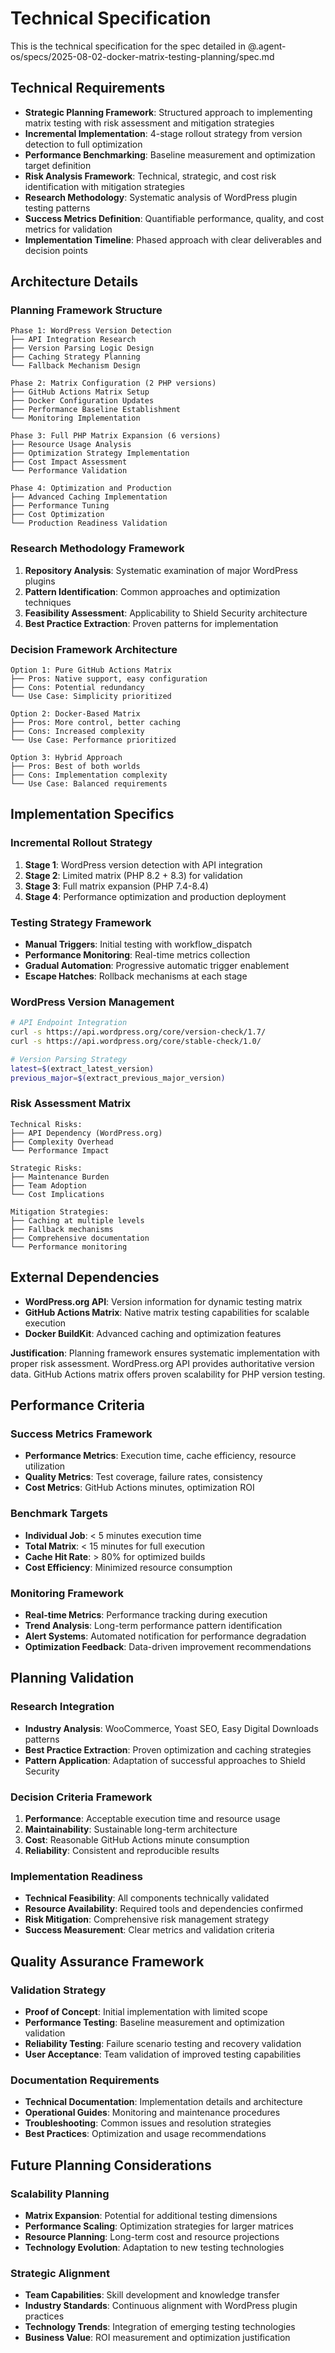 # Technical Specification

This is the technical specification for the spec detailed in @.agent-os/specs/2025-08-02-docker-matrix-testing-planning/spec.md

## Technical Requirements

- **Strategic Planning Framework**: Structured approach to implementing matrix testing with risk assessment and mitigation strategies
- **Incremental Implementation**: 4-stage rollout strategy from version detection to full optimization
- **Performance Benchmarking**: Baseline measurement and optimization target definition
- **Risk Analysis Framework**: Technical, strategic, and cost risk identification with mitigation strategies
- **Research Methodology**: Systematic analysis of WordPress plugin testing patterns
- **Success Metrics Definition**: Quantifiable performance, quality, and cost metrics for validation
- **Implementation Timeline**: Phased approach with clear deliverables and decision points

## Architecture Details

### Planning Framework Structure
```
Phase 1: WordPress Version Detection
├── API Integration Research
├── Version Parsing Logic Design
├── Caching Strategy Planning
└── Fallback Mechanism Design

Phase 2: Matrix Configuration (2 PHP versions)
├── GitHub Actions Matrix Setup
├── Docker Configuration Updates
├── Performance Baseline Establishment
└── Monitoring Implementation

Phase 3: Full PHP Matrix Expansion (6 versions)
├── Resource Usage Analysis
├── Optimization Strategy Implementation
├── Cost Impact Assessment
└── Performance Validation

Phase 4: Optimization and Production
├── Advanced Caching Implementation
├── Performance Tuning
├── Cost Optimization
└── Production Readiness Validation
```

### Research Methodology Framework
1. **Repository Analysis**: Systematic examination of major WordPress plugins
2. **Pattern Identification**: Common approaches and optimization techniques
3. **Feasibility Assessment**: Applicability to Shield Security architecture
4. **Best Practice Extraction**: Proven patterns for implementation

### Decision Framework Architecture
```
Option 1: Pure GitHub Actions Matrix
├── Pros: Native support, easy configuration
├── Cons: Potential redundancy
└── Use Case: Simplicity prioritized

Option 2: Docker-Based Matrix
├── Pros: More control, better caching
├── Cons: Increased complexity
└── Use Case: Performance prioritized

Option 3: Hybrid Approach
├── Pros: Best of both worlds
├── Cons: Implementation complexity
└── Use Case: Balanced requirements
```

## Implementation Specifics

### Incremental Rollout Strategy
1. **Stage 1**: WordPress version detection with API integration
2. **Stage 2**: Limited matrix (PHP 8.2 + 8.3) for validation
3. **Stage 3**: Full matrix expansion (PHP 7.4-8.4)
4. **Stage 4**: Performance optimization and production deployment

### Testing Strategy Framework
- **Manual Triggers**: Initial testing with workflow_dispatch
- **Performance Monitoring**: Real-time metrics collection
- **Gradual Automation**: Progressive automatic trigger enablement
- **Escape Hatches**: Rollback mechanisms at each stage

### WordPress Version Management
```bash
# API Endpoint Integration
curl -s https://api.wordpress.org/core/version-check/1.7/
curl -s https://api.wordpress.org/core/stable-check/1.0/

# Version Parsing Strategy
latest=$(extract_latest_version)
previous_major=$(extract_previous_major_version)
```

### Risk Assessment Matrix
```
Technical Risks:
├── API Dependency (WordPress.org)
├── Complexity Overhead
└── Performance Impact

Strategic Risks:
├── Maintenance Burden
├── Team Adoption
└── Cost Implications

Mitigation Strategies:
├── Caching at multiple levels
├── Fallback mechanisms
├── Comprehensive documentation
└── Performance monitoring
```

## External Dependencies

- **WordPress.org API**: Version information for dynamic testing matrix
- **GitHub Actions Matrix**: Native matrix testing capabilities for scalable execution
- **Docker BuildKit**: Advanced caching and optimization features

**Justification**: Planning framework ensures systematic implementation with proper risk assessment. WordPress.org API provides authoritative version data. GitHub Actions matrix offers proven scalability for PHP version testing.

## Performance Criteria

### Success Metrics Framework
- **Performance Metrics**: Execution time, cache efficiency, resource utilization
- **Quality Metrics**: Test coverage, failure rates, consistency
- **Cost Metrics**: GitHub Actions minutes, optimization ROI

### Benchmark Targets
- **Individual Job**: < 5 minutes execution time
- **Total Matrix**: < 15 minutes for full execution
- **Cache Hit Rate**: > 80% for optimized builds
- **Cost Efficiency**: Minimized resource consumption

### Monitoring Framework
- **Real-time Metrics**: Performance tracking during execution
- **Trend Analysis**: Long-term performance pattern identification
- **Alert Systems**: Automated notification for performance degradation
- **Optimization Feedback**: Data-driven improvement recommendations

## Planning Validation

### Research Integration
- **Industry Analysis**: WooCommerce, Yoast SEO, Easy Digital Downloads patterns
- **Best Practice Extraction**: Proven optimization and caching strategies
- **Pattern Application**: Adaptation of successful approaches to Shield Security

### Decision Criteria Framework
1. **Performance**: Acceptable execution time and resource usage
2. **Maintainability**: Sustainable long-term architecture
3. **Cost**: Reasonable GitHub Actions minute consumption
4. **Reliability**: Consistent and reproducible results

### Implementation Readiness
- **Technical Feasibility**: All components technically validated
- **Resource Availability**: Required tools and dependencies confirmed
- **Risk Mitigation**: Comprehensive risk management strategy
- **Success Measurement**: Clear metrics and validation criteria

## Quality Assurance Framework

### Validation Strategy
- **Proof of Concept**: Initial implementation with limited scope
- **Performance Testing**: Baseline measurement and optimization validation
- **Reliability Testing**: Failure scenario testing and recovery validation
- **User Acceptance**: Team validation of improved testing capabilities

### Documentation Requirements
- **Technical Documentation**: Implementation details and architecture
- **Operational Guides**: Monitoring and maintenance procedures
- **Troubleshooting**: Common issues and resolution strategies
- **Best Practices**: Optimization and usage recommendations

## Future Planning Considerations

### Scalability Planning
- **Matrix Expansion**: Potential for additional testing dimensions
- **Performance Scaling**: Optimization strategies for larger matrices
- **Resource Planning**: Long-term cost and resource projections
- **Technology Evolution**: Adaptation to new testing technologies

### Strategic Alignment
- **Team Capabilities**: Skill development and knowledge transfer
- **Industry Standards**: Continuous alignment with WordPress plugin practices
- **Technology Trends**: Integration of emerging testing technologies
- **Business Value**: ROI measurement and optimization justification
